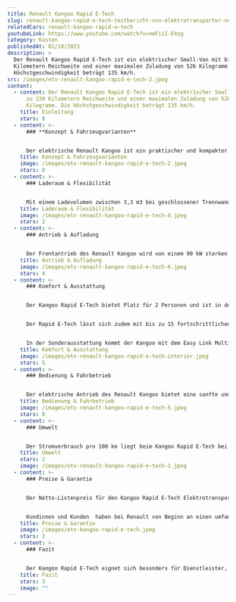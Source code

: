 ```yaml
---
title: Renault Kangoo Rapid E-Tech
slug: renault-kangoo-rapid-e-tech-testbericht-von-elektrotransporter-vergleich
relatedCars: renault-kangoo-rapid-e-tech
youtubeLink: https://www.youtube.com/watch?v=nmFiiI-E4zg
category: Kasten
publishedAt: 02/10/2023
description: >
  Der Renault Kangoo Rapid E-Tech ist ein elektrischer Small-Van mit bis zu 230
  Kilometern Reichweite und einer maximalen Zuladung von 526 Kilogramm. Die
  Höchstgeschwindigkeit beträgt 135 km/h.
src: /images/etv-renault-kangoo-rapid-e-tech-2.jpeg
content:
  - content: Der Renault Kangoo Rapid E-Tech ist ein elektrischer Small-Van mit bis
      zu 230 Kilometern Reichweite und einer maximalen Zuladung von 526
      Kilogramm. Die Höchstgeschwindigkeit beträgt 135 km/h.
    title: Einleitung
    stars: 0
  - content: >-
      ### **Konzept & Fahrzeugvarianten**


      Der elektrische Renault Kangoo ist ein praktischer und kompakter Kleintransporter, der in zwei verschiedenen Variationen erhältlich ist. Das Fahrzeug ist als Kangoo E-Tech für den Personentransport oder als Kleintransporter Kangoo Rapid E-Tech. Beide Varianten sind vollständig elektrisch betrieben und bieten eine umweltfreundliche und zuverlässige Alternative zum traditionellen Kangoo mit Verbrennungsmotor. Das Fahrzeug ist relativ kompakt mit Abmessungen von rund 4,50 m × 2,16 m × 1,86 m. Auf der gleichen Fahrzeugbasis beruhen der Mercedes Benz eCitan sowie der EQT und der Nissan Townstar.
    title: Konzept & Fahrzeugvarianten
    image: /images/etv-renault-kangoo-rapid-e-tech-2.jpeg
    stars: 0
  - content: >-
      ### Laderaum & Flexibilität


      Mit einem Ladevolumen zwischen 3,3 m3 bei geschlossener Trennwand und 3,9 m3 mit der Vario-Trennwand bietet der Kangoo Kleintransporter genug Platz für Ihre Ausrüstung und Waren. Über die breite 1,45 m Öffnung der Seitentür sowie der Flügeltüren am Heck lässt sich das Fahrzeug bequem beladen. Die Ladekantenhöhe des Kastenwagens ist mit 63,5 cm relativ niedrig. Das optionale Easy Inside-Rack unter dem Dach bietet außerdem Platz für Leitern, Bretter oder Rohre und so bleibt der Laderaumboden weiter nutzbar. Ebenso optional ist ein Dachgepäckträger zum Verstauen von sperrigen Gegenständen wie einer Leiter oder Rohre.
    title: Laderaum & Flexibilität
    image: /images/etv-renault-kangoo-rapid-e-tech-8.jpeg
    stars: 2
  - content: >-
      ### Antrieb & Aufladung


      Der Frontantrieb des Renault Kangoo wird von einem 90 kW starken Elektromotor (122 PS) übernommen. Mit seinem 44 kWh Lithium-Ionen Akku kommt das Fahrzeug auf eine Reichweite von bis zu 293 Kilometern, was für einen ganzen Arbeitstag mehr als ausreichend ist. Ebenso verfügt das Fahrzeug über eine energieeffiziente Rekuperation. Der Renault Kangoo Rapid E-Tech speist so die Energie, die beim Lösen des Gaspedals oder beim Abbremsen entsteht, zurück in Batterie und vergrößert dadurch die Reichweite. Die Ladezeit beträgt beispielsweise an einer Haushaltssteckdose (3,7 kW verstärkt) mit einem Flexi-Charger-Kabel knapp 13 Stunden und an einer öffentlichen Ladestation mit 11 kW etwa 4 Stunden.
    title: Antrieb & Aufladung
    image: /images/etv-renault-kangoo-rapid-e-tech-6.jpeg
    stars: 4
  - content: >-
      ### Komfort & Ausstattung


      Der Kangoo Rapid E-Tech bietet Platz für 2 Personen und ist in den unterschiedlichen Ausstattungsvarianten Start und Advance erhältlich. Zusätzlich zu bzw. abweichend zur jeweiligen Standardversion gibt es das Fahrzeug als Open Seasame Version ohne B-Säule und mit schwenkbarer Gittertrennwand. So lässt sich der Laderaum noch weiter vergrößern. 


      Der Rapid E-Tech lässt sich zudem mit bis zu 15 fortschrittlichen Fahrerassistenzsystemen wie beispielsweise einem Rear View Assist, Rückfahrkamera, Berganfahrhilfe, Traktionskontrolle, Notbremsassistent, Verkehrszeichenerkennung oder Adaptivem Tempopilot ausstatten.


      In der Sonderausstattung kommt der Kangoo mit dem Easy Link Multimediasystem. Hier lässt sich das Smartphone per Bluetooth, Android Auto™ oder Apple CarPlay™ mit dem Easy Link System verbinden. Über den 8-Zoll-Touchscreen können dann verschiedene Apps und Services genutzt werden.
    title: Komfort & Ausstattung
    image: /images/etv-renault-kangoo-rapid-e-tech-interior.jpeg
    stars: 5
  - content: >-
      ### Bedienung & Fahrbetrieb


      Der elektrische Antrieb des Renault Kangoo bietet eine sanfte und geräuschlose Beschleunigung, die ein angenehmes Fahrgefühl vermittelt. Durch das sofortige Drehmoment des Elektromotors beschleunigt das Fahrzeug zügig und kommt von 0 auf 100 km/h in 11,6 Sekunden. Die optionale Rückfahrkamera kann das Rangieren und Einparken deutlich erleichtern. Mit einer optionalen Anhängerkupplung kann der Elektrotransporter auch Anhänger mit 1,5 Tonnen maximaler Last ziehen.
    title: Bedienung & Fahrbetrieb
    image: /images/etv-renault-kangoo-rapid-e-tech-5.jpeg
    stars: 0
  - content: >-
      ### Umwelt


      Der Stromverbrauch pro 100 km liegt beim Kangoo Rapid E-Tech bei 18,6 kWh. Mit diesem vergleichsweise hohen Verbrauch kosten 100 km Fahrstrecke bei angenommenen 30 Cent pro Kilowattstunde: 5,58 €.
    title: Umwelt
    stars: 2
    image: /images/etv-renault-kangoo-rapid-e-tech-1.jpeg
  - content: >-
      ### Preise & Garantie


      Der Netto-Listenpreis für den Kangoo Rapid E-Tech Elektrotransporter startet bei 33.990 €. Die teuerste Version ist laut BAFA Liste der förderfähigen Fahrzeuge der Kangoo Rapid E-Tech Advance L1 22kW Open Sesame mit einem Netto-Listenpreis von 38.440 €. 


      Kundinnen und Kunden  haben bei Renault von Beginn an einen umfangreichen Schutz durch die Neuwagengarantie, die Lackgarantie und die Korrosionsgarantie. Darüber hinaus gibt es die Renault Plus Garantie, um die Fahrzeuggarantie optional auf bis zu 5 Jahre bzw. 150.000 km zu verlängern.
    title: Preise & Garantie
    image: /images/etv-kangoo-rapid-e-tech.jpeg
    stars: 2
  - content: >-
      ### Fazit


      Der Kangoo Rapid E-Tech eignet sich besonders für Dienstleister, Handwerker und Lieferbetriebe. Der Transporter bietet zudem ein umfangreiches Ausstattungspaket, wenn man weitere Sonderausstattung und alle Assistenzsysteme mit ins Fahrzeug holt.  Dennoch ist der Preis bezogen auf die Fahrzeuggröße und die möglichen Einsatzfelder relativ hoch.
    title: Fazit
    stars: 3
    image: ""
---
```


